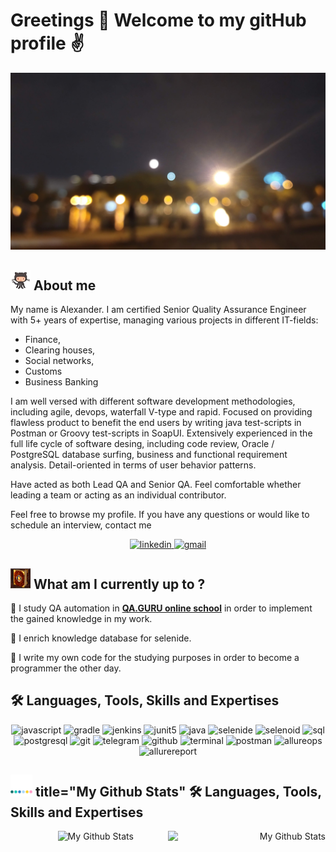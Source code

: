 # Greetings 👋 Welcome to my gitHub profile :v:

<img src="./banner_1.jpg" alt="name banner" />

<div align="left">
<h2><img width="32" src="images/octocat.gif"> About me </h2>
</div>

My name is Alexander. I am certified Senior Quality Assurance Engineer with 5+ years of expertise, managing various projects in different IT-fields: 
- Finance, 
- Clearing houses, 
- Social networks, 
- Customs
- Business Banking 

I am well versed with different software development methodologies, including agile, devops, waterfall V-type and rapid. Focused on providing flawless product to benefit the end users by writing java test-scripts in Postman or Groovy test-scripts in SoapUI. Extensively experienced in the full life cycle of software desing, including code review, Oracle / PostgreSQL database surfing, business and functional requirement analysis. Detail-oriented in terms of user behavior patterns.

Have acted as both Lead QA and Senior QA. Feel comfortable whether leading a team or acting as an individual contributor.

Feel free to browse my profile. If you have any questions or would like to schedule an interview, contact me

<div align="center">
<a href="https://www.linkedin.com/in/abarashkov45/">
<img src="https://img.shields.io/badge/visit%20my%20Linkedin-0A66C2?style=for-the-badge&logo=linkedin&logoColor=white" alt="linkedin" />
</a>
<a href="mailto:abarashkov45@gmail.com">
<img src="https://img.shields.io/badge/email%20me-EA4335?style=for-the-badge&logo=gmail&logoColor=white" alt="gmail" />
</a>
</div>

<div align="left">
<h2><img width="32" src="images/book.png"> What am I currently up to ? </h2>
</div>

:dart: I study QA automation in **[QA.GURU online school](https://qa.guru)** in order to implement the gained knowledge in my work.

:dart: I enrich knowledge database for selenide.

:dart: I write my own code for the studying purposes in order to become a programmer the other day.

<div align="left">
<h2>🛠 Languages, Tools, Skills and Expertises </h2>
</div>

<div align="center">
<img src="https://img.shields.io/badge/JavaScript-F7DF1E?style=for-the-badge&logo=javascript&logoColor=black" alt="javascript" />
<img src="https://img.shields.io/badge/Gradle-3D85C6?style=for-the-badge&logo=gradle&logoColor=white" alt="gradle" />
<img src="https://img.shields.io/badge/Jenkins-f44336?style=for-the-badge&logo=Jenkins&logoColor=white" alt="jenkins" />
<img src="https://img.shields.io/badge/JUnit5-8fce00?style=for-the-badge&logo=JUnit5&logoColor=white" alt="junit5" />
<img src="https://img.shields.io/badge/Java-cc0000?style=for-the-badge&logo=Java&logoColor=white" alt="java" /> 
<img src="https://img.shields.io/badge/Selenide-6A54DF?style=for-the-badge" alt="selenide" />
<img src="https://img.shields.io/badge/Selenoid-20793B?style=for-the-badge" alt="selenoid" />
<img src="https://img.shields.io/badge/SQL-407AFC?style=for-the-badge&logo=icloud&logoColor=white" alt="sql" />
<img src="https://img.shields.io/badge/postgresql-336791?style=for-the-badge&logo=postgresql&logoColor=white" alt="postgresql" />
<img src="https://img.shields.io/badge/Git-F05032?style=for-the-badge&logo=git&logoColor=white" alt="git" />
<img src="https://img.shields.io/badge/Telegram-20793B?style=for-the-badge&logo=Telegram" alt="telegram" />
<img src="https://img.shields.io/badge/GitHub-100000?style=for-the-badge&logo=github&logoColor=white" alt="github" />
<img src="https://img.shields.io/badge/terminal%20commands-black?style=for-the-badge&logo=windows%20terminal&logoColor=white" alt="terminal" />
<img src="https://img.shields.io/badge/postman-FF6C37?style=for-the-badge&logo=postman&logoColor=white" alt="postman" />
<img src="https://img.shields.io/badge/Allure TestOps-6A54DF?style=for-the-badge" alt="allureops" />
<img src="https://img.shields.io/badge/Allure Report-20793B?style=for-the-badge" alt="allurereport" />
</div>

<div align="left">
<h2><img width="35" src="images/stats.webp"> title="My Github Stats" 🛠 Languages, Tools, Skills and Expertises </h2>
</div>

<p align="right">
<a>
  <img width="50%" align="right" alt="My Github Stats" src="https://github-readme-stats.vercel.app/api?username=Lexamenrf44&show_icons=true&theme=radical">
  
</a>
</p>

<p align="left">
  <a>
    <img width="35%" align="right" alt="My Github Stats" src="https://github-readme-stats.vercel.app/api/top-langs/?username=Lexamenrf44&layout=compact&theme=buefy&hide_border=true">
  </a>
</p>
